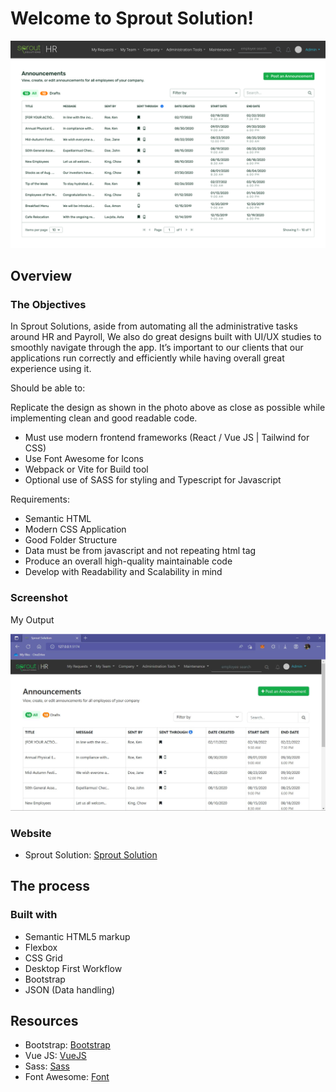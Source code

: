 # Welcome to Sprout Solution!

![Design preview for the Landing Page](./sprout_img/xDscnHgsjds.svg)

## Overview

### The Objectives

In Sprout Solutions, aside from automating all the administrative tasks around HR and Payroll, We also do great designs built with UI/UX studies to smoothly navigate through the app. It’s important to our clients that our applications run correctly and efficiently while having overall great experience using it.

Should be able to:

Replicate the design as shown in the photo above as close as possible while implementing clean and good readable code.

- Must use modern frontend frameworks (React / Vue JS | Tailwind for CSS)
- Use Font Awesome for Icons
- Webpack or Vite for Build tool
- Optional use of SASS for styling and Typescript for Javascript

Requirements:

- Semantic HTML
- Modern CSS Application
- Good Folder Structure
- Data must be from javascript and not repeating html tag
- Produce an overall high-quality maintainable code
- Develop with Readability and Scalability in mind

### Screenshot

My Output

![Sprout Solution](./sprout_img/sdghSDkExSfsx.svg)

### Website

- Sprout Solution: [Sprout Solution](https://sprout.ph/)

## The process

### Built with

- Semantic HTML5 markup
- Flexbox
- CSS Grid
- Desktop First Workflow
- Bootstrap
- JSON (Data handling)

## Resources

- Bootstrap: [Bootstrap](https://getbootstrap.com/)
- Vue JS: [VueJS](https://vuejs.org/)
- Sass: [Sass](https://sass-lang.com/)
- Font Awesome: [Font](https://cdnjs.cloudflare.com/ajax/libs/font-awesome/4.7.0/css/font-awesome.min.css)
